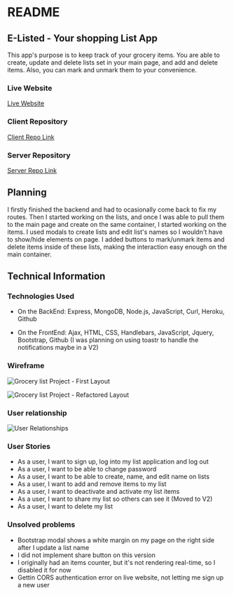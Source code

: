# README

## E-Listed - Your shopping List App

This app's purpose is to keep track of your grocery items. You are able to create, update and delete lists set in your main page, and add and delete items. Also, you can mark and unmark them to your convenience.

### Live Website

[Live Website](https://chibielora.github.io/grocery-list-pj-client/)

### Client Repository

[Client Repo Link](https://github.com/chibielora/grocery-list-pj-client)

### Server Repository

[Server Repo Link](https://github.com/chibielora/grocery-list-pj-server )

## Planning

I firstly finished the backend and had to ocasionally come back to fix my routes. Then I started working on the lists, and once I was able to pull them to the main page and create on the same container, I started working on the items. I used modals to create lists and edit list's names so I wouldn't have to show/hide elements on page. I added buttons to mark/unmark items and delete items inside of these lists, making the interaction easy enough on the main container.

## Technical Information

### Technologies Used

- On the BackEnd:
Express, MongoDB, Node.js, JavaScript, Curl, Heroku, Github

- On the FrontEnd:
Ajax, HTML, CSS, Handlebars, JavaScript, Jquery, Bootstrap, Github
(I was planning on using toastr to handle the notifications maybe in a V2)

### Wireframe

![Grocery list Project - First Layout](https://media.git.generalassemb.ly/user/28545/files/4a686f00-b9ec-11ea-8f39-3c2c4dc04416)

![Grocery list Project - Refactored Layout](https://i.imgur.com/7qQF8a0.jpg)

### User relationship

![User Relationships](https://media.git.generalassemb.ly/user/28545/files/666c1080-b9ec-11ea-82cc-b5ef9df99003)

### User Stories

- As a user, I want to sign up, log into my list application and log out
- As a user, I want to be able to change password
- As a user, I want to be able to create, name, and edit name on lists
- As a user, I want to add and remove items to my list
- As a user, I want to deactivate and activate my list items
- As a user, I want to share my list so others can see it (Moved to V2)
- As a user, I want to delete my list

### Unsolved problems

- Bootstrap modal shows a white margin on my page on the right side after I update a list name
- I did not implement share button on this version
- I originally had an items counter, but it's not rendering real-time, so I disabled it for now
- Gettin CORS authentication error on live website, not letting me sign up a new user

